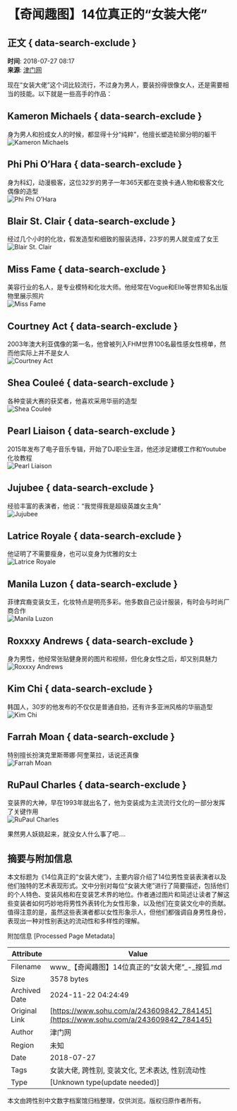 # 【奇闻趣图】14位真正的“女装大佬”

## 正文 { data-search-exclude }


**时间**: 2018-07-27 08:17  
**来源**: [津门网](https://www.sohu.com/?spm=smpc.content-abroad.content.1.1732249425530rOKpnlV)

现在“女装大佬”这个词比较流行，不过身为男人，要装扮得很像女人，还是需要相当的技能。以下就是一些高手的作品：

## Kameron Michaels { data-search-exclude }
身为男人和扮成女人的时候，都显得十分“纯粹”，他擅长塑造轮廓分明的躯干  
![Kameron Michaels](http://5b0988e595225.cdn.sohucs.com/images/20180727/b5df649d49b949f6a1335502a66d5c44.jpeg)

## Phi Phi O’Hara { data-search-exclude }
身为科幻，动漫极客，这位32岁的男子一年365天都在变换卡通人物和极客文化偶像的造型  
![Phi Phi O’Hara](http://5b0988e595225.cdn.sohucs.com/images/20180727/a2707cffd17c433081d350fb57a8cf81.jpeg)

## Blair St. Clair { data-search-exclude }
经过几个小时的化妆，假发造型和细致的服装选择，23岁的男人就变成了女王  
![Blair St. Clair](http://5b0988e595225.cdn.sohucs.com/images/20180727/8a04a27b4076405c917b5c3be1f5d631.jpeg)

## Miss Fame { data-search-exclude }
美容行业的名人，是专业模特和化妆大师。他经常在Vogue和Elle等世界知名出版物里展示照片  
![Miss Fame](http://5b0988e595225.cdn.sohucs.com/images/20180727/e8aaba3836a74aefa63a0f36d26c840a.jpeg)

## Courtney Act { data-search-exclude }
2003年澳大利亚偶像的第一名，他曾被列入FHM世界100名最性感女性榜单，然而他实际上并不是女人  
![Courtney Act](http://5b0988e595225.cdn.sohucs.com/images/20180727/06fe8a16919b4b79a0ce806030159c5e.jpeg)

## Shea Couleé { data-search-exclude }
各种变装大赛的获奖者，他喜欢采用华丽的造型  
![Shea Couleé](http://5b0988e595225.cdn.sohucs.com/images/20180727/7d3e53a6709b4f4bac02c0269318d57c.jpeg)

## Pearl Liaison { data-search-exclude }
2015年发布了电子音乐专辑，开始了DJ职业生涯，他还涉足建模工作和Youtube化妆教程  
![Pearl Liaison](http://5b0988e595225.cdn.sohucs.com/images/20180727/c2079d55db9c4e5e836bdaf9900ae14e.jpeg)

## Jujubee { data-search-exclude }
经验丰富的表演者，他说：“我觉得我是超级英雄女主角”  
![Jujubee](http://5b0988e595225.cdn.sohucs.com/images/20180727/229d345297974914ae0b9fb633d3f54d.jpeg)

## Latrice Royale { data-search-exclude }
他证明了不需要瘦身，也可以变身为优雅的女士  
![Latrice Royale](http://5b0988e595225.cdn.sohucs.com/images/20180727/bdadacc50d4b4139a74a6070dbae6f11.jpeg)

## Manila Luzon { data-search-exclude }
菲律宾裔变装女王，化妆特点是明亮多彩。他多数自己设计服装，有时会与时尚厂商合作  
![Manila Luzon](http://5b0988e595225.cdn.sohucs.com/images/20180727/9f68a7b25a794b94a616d87ebd20b3a0.jpeg)

## Roxxxy Andrews { data-search-exclude }
身为男性，他经常张贴健身房的图片和视频，但化身女性之后，却又别具魅力  
![Roxxxy Andrews](http://5b0988e595225.cdn.sohucs.com/images/20180727/1b64b8f72d444ad1b03c8555e005cf77.jpeg)

## Kim Chi { data-search-exclude }
韩国人，30岁的他发布的不仅仅是普通自拍，还有许多亚洲风格的华丽造型  
![Kim Chi](http://5b0988e595225.cdn.sohucs.com/images/20180727/8a03d034a1444b1f89b4a551ddb70aa2.jpeg)

## Farrah Moan { data-search-exclude }
特别擅长扮演克里斯蒂娜·阿奎莱拉，话说还真像  
![Farrah Moan](http://5b0988e595225.cdn.sohucs.com/images/20180727/d088da4b2c4e4e17ad22c88d7f16b270.jpeg)

## RuPaul Charles { data-search-exclude }
变装界的大神，早在1993年就出名了，他为变装成为主流流行文化的一部分发挥了关键作用  
![RuPaul Charles](http://5b0988e595225.cdn.sohucs.com/images/20180727/98a6f4e5f2cf47bda8622e0728150c1a.jpeg)

果然男人妖娆起来，就没女人什么事了吧....

## 摘要与附加信息

<!-- tcd_abstract -->
本文标题为《14位真正的“女装大佬”》，主要内容介绍了14位男性变装表演者以及他们独特的艺术表现形式。文中分别对每位“女装大佬”进行了简要描述，包括他们的个人特色、变装风格和在变装艺术界的地位。作者通过图片和简述让读者了解这些变装者如何巧妙地将男性外表转化为女性形象，以及他们在变装文化中的贡献。值得注意的是，虽然这些表演者都以女性形象示人，但他们都强调自身男性身份，表现出一种对性别表达的流动性和多样性的理解。
<!-- tcd_abstract_end -->

附加信息 [Processed Page Metadata]

| Attribute       | Value                                  |
|-----------------|----------------------------------------|
| Filename        | www_【奇闻趣图】14位真正的“女装大佬”_-_搜狐.md                             |
| Size            | 3578 bytes                           |
| Archived Date   | 2024-11-22 04:24:49                             |
| Original Link   | [https://www.sohu.com/a/243609842_784145](https://www.sohu.com/a/243609842_784145)                       |
| Author          | 津门网                               |
| Region          | 未知                               |
| Date            | 2018-07-27                                 |
| Tags            | 女装大佬, 跨性别, 变装文化, 艺术表达, 性别流动性                                 |
| Type            | [Unknown type(update needed)]                                 |
<!-- tcd_table_end -->

本文由跨性别中文数字档案馆归档整理，仅供浏览。版权归原作者所有。
